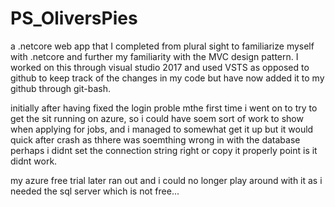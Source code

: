 # PS_OliversPies
a .netcore web app that I completed from plural sight to familiarize
myself with .netcore and further my familiarity with the MVC design pattern. 
I worked on this through visual studio 2017 and used VSTS as opposed to github to keep track 
of the changes in my code but have now added it to my github through git-bash.

initially after having fixed the login proble mthe first time i went on to try to get the 
sit running on azure, so i could have soem sort of work to show when applying for jobs,
and i managed to somewhat get it up  but it would quick after crash as thhere was soemthing wrong in with the database perhaps i
didnt set the connection string right or copy it properly point is it didnt work.

my azure free trial later ran out and i could no longer play around with it as i needed the sql server which is not free...
